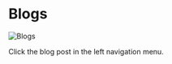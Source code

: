 # Blogs

![Blogs](https://github.com/threefoldfoundation/info_foundation/blob/master/docs/blog/img/apple-bed-bedroom-5329.jpg?raw=true "Blogs")

Click the blog post in the left navigation menu.